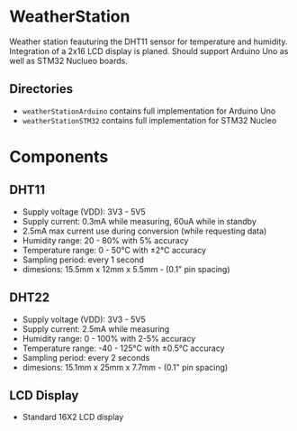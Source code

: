 # WeatherStation
Weather station feauturing the DHT11 sensor for temperature and humidity. Integration of a 2x16 LCD display is planed. Should support Arduino Uno as well as STM32 Nuclueo boards.


## Directories
* `weatherStationArduino` contains full implementation for Arduino Uno
* `weatherStationSTM32` contains full implementation for STM32 Nucleo


# Components

## DHT11

* Supply voltage (VDD): 3V3 - 5V5
* Supply current: 0.3mA while measuring, 60uA while in standby
* 2.5mA max current use during conversion (while requesting data)
* Humidity range: 20 - 80% with 5% accuracy
* Temperature range: 0 - 50°C with ±2°C accuracy
* Sampling period: every 1 second
* dimesions: 15.5mm x 12mm x 5.5mm - (0.1" pin spacing)



## DHT22

* Supply voltage (VDD): 3V3 - 5V5
* Supply current: 2.5mA while measuring
* Humidity range: 0 - 100% with 2-5% accuracy
* Temperature range: -40 - 125°C with ±0.5°C accuracy
* Sampling period: every 2 seconds
* dimesions: 15.1mm x 25mm x 7.7mm - (0.1" pin spacing)



## LCD Display
* Standard 16X2 LCD display
